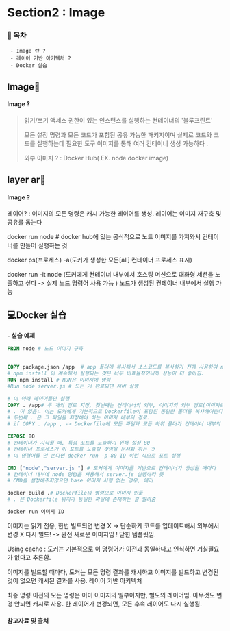 # Section2 : Image

### 📝 목차

	 - Image 란 ?
	 - 레이어 기반 아키텍처 ?
	 - Docker 실습 

## Image🐳

#### Image ?

>  읽기/쓰기 액세스 권한이 있는 인스턴스를 실행하는 컨테이너의 '블루프린트'  
>
>  모든 설정 명령과 모든 코드가 포함된 공유 가능한 패키지이며 실제로 코드와 코드를 실행하는데 필요한 도구 이미지를 통해 여러 컨테이너 생성 가능하다 . 
>
> 외부 이미지 ? : Docker Hub( EX. node docker image)





## layer ar🐳

#### Image ?

레이어? : 이미지의 모든 명령은 캐시 가능한 레이어를 생성. 레이어는 이미지 재구축 및 공유를 돕는다

docker run node # docker hub에 있는 공식적으로 노드 이미지를 가져와서  컨테이너를 만들어 실행하는 것 

docker ps(프로세스) -a(도커가 생성한 모든[all] 컨테이너 프로세스 표시)

docker run -it node (도커에게 컨테이너 내부에서 호스팅 머신으로 대화형 세션을 노출하고 싶다 -> 실제 노드 명령어 사용 가능 ) 노드가 생성된 컨테이너 내부에서 실행 가능



## 💻Docker 실습

 **- 실습 예제**

```dockerfile
FROM node # 노드 이미지 구축 


COPY package.json /app  # app 폴더에 복사해서 소스코드를 복사하기 전에 사용하여 npm install 되는 것을 막음
# npm install 이 계속해서 실행되는 것은 너무 비효율적이니까 성능이 더 좋아짐. 
RUN npm install # RUN은 이미지에 명령 
#Run node server.js # 모든 거 완료되면 서버 실행 

# 이 아래 레이어들만 실행 
COPY . /app# 두 개의 경로 지정, 첫번째는 컨테이너의 외부, 이미지의 외부 경로(이미지로 복사되어야 할 파일들이 있는 곳 )
# . 이 있음ㄴ 이는 도커에게 기본적으로 Dockerfile이 포함된 동일한 폴더를 복사해야한다고 Docker에게 알림 , Dockerfile은 제외 
# 두번째 . 은 그 파일을 저장해야 하는 이미지 내부의 경로. 
# if COPY . /app , -> Dockerfile에 모든 파일과 모든 하위 폴더가 컨테이너 내부의 /app 폴더에 복사됨. 폴더가 존재하지 않는다면, 이미지와 컨테이너에 생성 

EXPOSE 80
# 컨테이너가 시작될 때, 특정 포트를 노출하기 위해 설정 80
# 컨테이너 프로세스가 이 포트를 노출할 것임을 문서화 하는 것 
# 이 명령어를 안 쓴다면 docker run -p 80 ID 이런 식으로 포트 설정 

CMD ["node","server.js "] # 도커에게 이미지를 기반으로 컨테이너가 생성될 때마다 
# 컨테이너 내부에 node 명령을 사용해서 server.js 실행하라 뜻 
# CMD를 설정해주지않으면 base 이미지 시행 없는 경우, 에러 

docker build .# Dockerfile의 명령으로 이미지 만듦
# . 은 Dockerfile 위치가 동일한 파일에 존재하는 걸 알려줌

docker run 이미지 ID
```



이미지는 읽기 전용, 한번 빌드되면 변경 X -> 단순하게 코드를 업데이트해서 외부에서 변경 X  다시 빌드! -> 완전 새로운 이미지임 ! 닫힌 템플릿임. 

Using cache : 도커는 기본적으로 이 명령어가 이전과 동일하다고 인식하면 거칠필요가 없다고 추론함.

이미지를 빌드할 때마다, 도커는 모든 명령 결과를 캐시하고 이미지를 빌드하고 변경된 것이 없으면 캐시된 결과를 사용.  레이어 기반 아키텍처 

최종 명령 이전의 모든 명령은 이미 이미지의 일부이지만,  별도의 레이어임. 아무것도 변경 안되면 캐시로 사용. 한 레이어가 변경되면, 모든 후속 레이어도 다시 실행됨. 





#### 참고자료 및 출처

